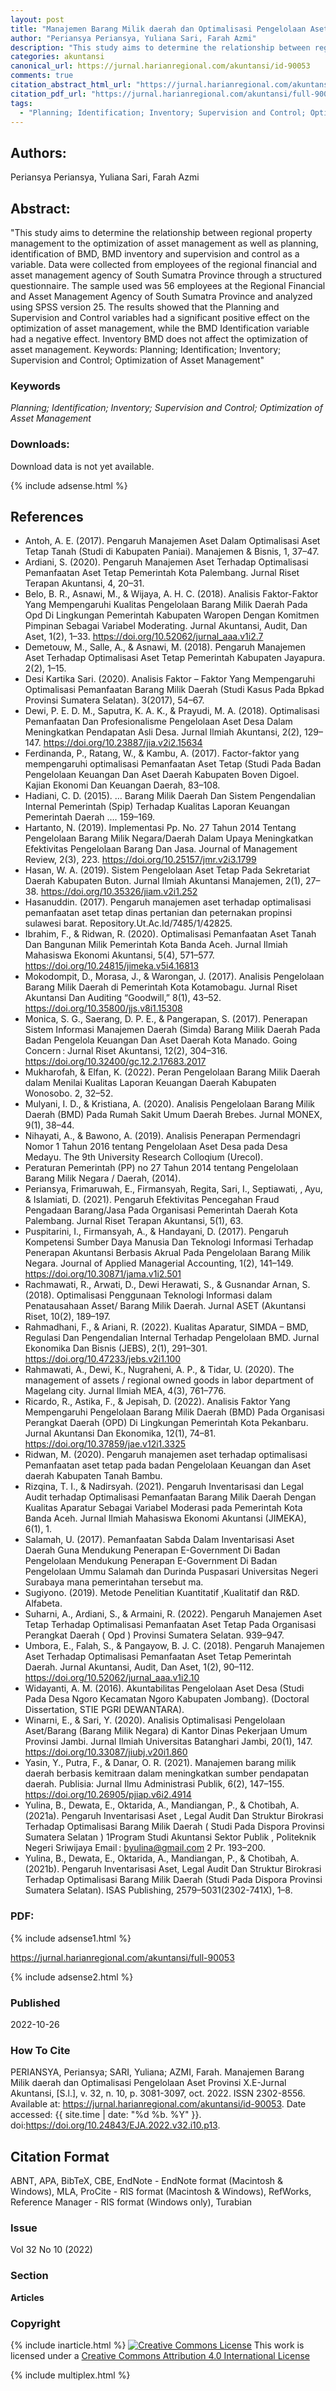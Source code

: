 ```yaml
---
layout: post
title: "Manajemen Barang Milik daerah dan Optimalisasi Pengelolaan Aset Provinsi X"
author: "Periansya Periansya, Yuliana Sari, Farah Azmi"
description: "This study aims to determine the relationship between regional property management to the optimization of asset management as well as planning identification of BMD BM"
categories: akuntansi
canonical_url: https://jurnal.harianregional.com/akuntansi/id-90053
comments: true
citation_abstract_html_url: "https://jurnal.harianregional.com/akuntansi/id-90053"
citation_pdf_url: "https://jurnal.harianregional.com/akuntansi/full-90053"
tags:
  - "Planning; Identification; Inventory; Supervision and Control; Optimization of Asset Management"
---
```


## Authors:
Periansya Periansya, Yuliana Sari, Farah Azmi

## Abstract:
"This study aims to determine the relationship between regional property management to the optimization of asset management as well as planning, identification of BMD, BMD inventory and supervision and control as a variable. Data were collected from employees of the regional financial and asset management agency of South Sumatra Province through a structured questionnaire. The sample used was 56 employees at the Regional Financial and Asset Management Agency of South Sumatra Province and analyzed using SPSS version 25. The results showed that the Planning and Supervision and Control variables had a significant positive effect on the optimization of asset management, while the BMD Identification variable had a negative effect. Inventory BMD does not affect the optimization of asset management. Keywords: Planning; Identification; Inventory; Supervision and Control; Optimization of Asset Management"

### Keywords
*Planning; Identification; Inventory; Supervision and Control; Optimization of Asset Management*

### Downloads:
Download data is not yet available.

{% include adsense.html %}
## References
- Antoh, A. E. (2017). Pengaruh Manajemen Aset Dalam Optimalisasi Aset Tetap Tanah (Studi di Kabupaten Paniai). Manajemen & Bisnis, 1, 37–47.
- Ardiani, S. (2020). Pengaruh Manajemen Aset Terhadap Optimalisasi Pemanfaatan Aset Tetap Pemerintah Kota Palembang. Jurnal Riset Terapan Akuntansi, 4, 20–31.
- Belo, B. R., Asnawi, M., & Wijaya, A. H. C. (2018). Analisis Faktor-Faktor Yang Mempengaruhi Kualitas Pengelolaan Barang Milik Daerah Pada Opd Di Lingkungan Pemerintah Kabupaten Waropen Dengan Komitmen Pimpinan Sebagai Variabel Moderating. Jurnal Akuntansi, Audit, Dan Aset, 1(2), 1–33. https://doi.org/10.52062/jurnal_aaa.v1i2.7
- Demetouw, M., Salle, A., & Asnawi, M. (2018). Pengaruh Manajemen Aset Terhadap Optimalisasi Aset Tetap Pemerintah Kabupaten Jayapura. 2(2), 1–15.
- Desi Kartika Sari. (2020). Analisis Faktor – Faktor Yang Mempengaruhi Optimalisasi Pemanfaatan Barang Milik Daerah (Studi Kasus Pada Bpkad Provinsi Sumatera Selatan). 3(2017), 54–67.
- Dewi, P. E. D. M., Saputra, K. A. K., & Prayudi, M. A. (2018). Optimalisasi Pemanfaatan Dan Profesionalisme Pengelolaan Aset Desa Dalam Meningkatkan Pendapatan Asli Desa. Jurnal Ilmiah Akuntansi, 2(2), 129–147. https://doi.org/10.23887/jia.v2i2.15634
- Ferdinanda, P., Ratang, W., & Kambu, A. (2017). Factor-faktor yang mempengaruhi optimalisasi Pemanfaatan Aset Tetap (Studi Pada Badan Pengelolaan Keuangan Dan Aset Daerah Kabupaten Boven Digoel. Kajian Ekonomi Dan Keuangan Daerah, 83–108.
- Hadiani, C. D. (2015). … Barang Milik Daerah Dan Sistem Pengendalian Internal Pemerintah (Spip) Terhadap Kualitas Laporan Keuangan Pemerintah Daerah …. 159–169.
- Hartanto, N. (2019). Implementasi Pp. No. 27 Tahun 2014 Tentang Pengelolaan Barang Milik Negara/Daerah Dalam Upaya Meningkatkan Efektivitas Pengelolaan Barang Dan Jasa. Journal of Management Review, 2(3), 223. https://doi.org/10.25157/jmr.v2i3.1799
- Hasan, W. A. (2019). Sistem Pengelolaan Aset Tetap Pada Sekretariat Daerah Kabupaten Buton. Jurnal Ilmiah Akuntansi Manajemen, 2(1), 27–38. https://doi.org/10.35326/jiam.v2i1.252
- Hasanuddin. (2017). Pengaruh manajemen aset terhadap optimalisasi pemanfaatan aset tetap dinas pertanian dan peternakan propinsi sulawesi barat. Repository.Ut.Ac.Id/7485/1/42825.
- Ibrahim, F., & Ridwan, R. (2020). Optimalisasi Pemanfaatan Aset Tanah Dan Bangunan Milik Pemerintah Kota Banda Aceh. Jurnal Ilmiah Mahasiswa Ekonomi Akuntansi, 5(4), 571–577. https://doi.org/10.24815/jimeka.v5i4.16813
- Mokodompit, D., Morasa, J., & Warongan, J. (2017). Analisis Pengelolaan Barang Milik Daerah di Pemerintah Kota Kotamobagu. Jurnal Riset Akuntansi Dan Auditing “Goodwill,” 8(1), 43–52. https://doi.org/10.35800/jjs.v8i1.15308
- Monica, S. G., Saerang, D. P. E., & Pangerapan, S. (2017). Penerapan Sistem Informasi Manajemen Daerah (Simda) Barang Milik Daerah Pada Badan Pengelola Keuangan Dan Aset Daerah Kota Manado. Going Concern : Jurnal Riset Akuntansi, 12(2), 304–316. https://doi.org/10.32400/gc.12.2.17683.2017
- Mukharofah, & Elfan, K. (2022). Peran Pengelolaan Barang Milik Daerah dalam Menilai Kualitas Laporan Keuangan Daerah Kabupaten Wonosobo. 2, 32–52.
- Mulyani, I. D., & Kristiana, A. (2020). Analisis Pengelolaan Barang Milik Daerah (BMD) Pada Rumah Sakit Umum Daerah Brebes. Jurnal MONEX, 9(1), 38–44.
- Nihayati, A., & Bawono, A. (2019). Analisis Penerapan Permendagri Nomor 1 Tahun 2016 tentang Pengelolaan Aset Desa pada Desa Medayu. The 9th University Research Colloqium (Urecol).
- Peraturan Pemerintah (PP) no 27 Tahun 2014 tentang Pengelolaan Barang Milik Negara / Daerah, (2014).
- Periansya, Frimaruwah, E., Firmansyah, Regita, Sari, I., Septiawati, ‚ Ayu, & Islamiati, D. (2021). Pengaruh Efektivitas Pencegahan Fraud Pengadaan Barang/Jasa Pada Organisasi Pemerintah Daerah Kota Palembang. Jurnal Riset Terapan Akuntansi, 5(1), 63.
- Puspitarini, I., Firmansyah, A., & Handayani, D. (2017). Pengaruh Kompetensi Sumber Daya Manusia Dan Teknologi Informasi Terhadap Penerapan Akuntansi Berbasis Akrual Pada Pengelolaan Barang Milik Negara. Journal of Applied Managerial Accounting, 1(2), 141–149. https://doi.org/10.30871/jama.v1i2.501
- Rachmawati, R., Arwati, D., Dewi Herawati, S., & Gusnandar Arnan, S. (2018). Optimalisasi Penggunaan Teknologi Informasi dalam Penatausahaan Asset/ Barang Milik Daerah. Jurnal ASET (Akuntansi Riset, 10(2), 189–197.
- Rahmadhani, F., & Ariani, R. (2022). Kualitas Aparatur, SIMDA – BMD, Regulasi Dan Pengendalian Internal Terhadap Pengelolaan BMD. Jurnal Ekonomika Dan Bisnis (JEBS), 2(1), 291–301. https://doi.org/10.47233/jebs.v2i1.100
- Rahmawati, A., Dewi, K., Nugraheni, A. P., & Tidar, U. (2020). The management of assets / regional owned goods in labor department of Magelang city. Jurnal Ilmiah MEA, 4(3), 761–776.
- Ricardo, R., Astika, F., & Jepisah, D. (2022). Analisis Faktor Yang Mempengaruhi Pengelolaan Barang Milik Daerah (BMD) Pada Organisasi Perangkat Daerah (OPD) Di Lingkungan Pemerintah Kota Pekanbaru. Jurnal Akuntansi Dan Ekonomika, 12(1), 74–81. https://doi.org/10.37859/jae.v12i1.3325
- Ridwan, M. (2020). Pengaruh manajemen aset terhadap optimalisasi Pemanfaatan aset tetap pada badan Pengelolaan Keuangan dan Aset daerah Kabupaten Tanah Bambu.
- Rizqina, T. I., & Nadirsyah. (2021). Pengaruh Inventarisasi dan Legal Audit terhadap Optimalisasi Pemanfaatan Barang Milik Daerah Dengan Kualitas Aparatur Sebagai Variabel Moderasi pada Pemerintah Kota Banda Aceh. Jurnal Ilmiah Mahasiswa Ekonomi Akuntansi (JIMEKA), 6(1), 1.
- Salamah, U. (2017). Pemanfaatan Sabda Dalam Inventarisasi Aset Daerah Guna Mendukung Penerapan E-Government Di Badan Pengelolaan Mendukung Penerapan E-Government Di Badan Pengelolaan Ummu Salamah dan Durinda Puspasari Universitas Negeri Surabaya mana pemerintahan tersebut ma.
- Sugiyono. (2019). Metode Penelitian Kuantitatif ,Kualitatif dan R&D. Alfabeta.
- Suharni, A., Ardiani, S., & Armaini, R. (2022). Pengaruh Manajemen Aset Tetap Terhadap Optimalisasi Pemanfaatan Aset Tetap Pada Organisasi Perangkat Daerah ( Opd ) Provinsi Sumatera Selatan. 939–947.
- Umbora, E., Falah, S., & Pangayow, B. J. C. (2018). Pengaruh Manajemen Aset Terhadap Optimalisasi Pemanfaatan Aset Tetap Pemerintah Daerah. Jurnal Akuntansi, Audit, Dan Aset, 1(2), 90–112. https://doi.org/10.52062/jurnal_aaa.v1i2.10
- Widayanti, A. M. (2016). Akuntabilitas Pengelolaan Aset Desa (Studi Pada Desa Ngoro Kecamatan Ngoro Kabupaten Jombang). (Doctoral Dissertation, STIE PGRI DEWANTARA).
- Winarni, E., & Sari, Y. (2020). Analisis Optimalisasi Pengelolaan Aset/Barang (Barang Milik Negara) di Kantor Dinas Pekerjaan Umum Provinsi Jambi. Jurnal Ilmiah Universitas Batanghari Jambi, 20(1), 147. https://doi.org/10.33087/jiubj.v20i1.860
- Yasin, Y., Putra, F., & Danar, O. R. (2021). Manajemen barang milik daerah berbasis kemitraan dalam meningkatkan sumber pendapatan daerah. Publisia: Jurnal Ilmu Administrasi Publik, 6(2), 147–155. https://doi.org/10.26905/pjiap.v6i2.4914
- Yulina, B., Dewata, E., Oktarida, A., Mandiangan, P., & Chotibah, A. (2021a). Pengaruh Inventarisasi Aset , Legal Audit Dan Struktur Birokrasi Terhadap Optimalisasi Barang Milik Daerah ( Studi Pada Dispora Provinsi Sumatera Selatan ) 1Program Studi Akuntansi Sektor Publik , Politeknik Negeri Sriwijaya Email : byulina@gmail.com 2 Pr. 193–200.
- Yulina, B., Dewata, E., Oktarida, A., Mandiangan, P., & Chotibah, A. (2021b). Pengaruh Inventarisasi Aset, Legal Audit Dan Struktur Birokrasi Terhadap Optimalisasi Barang Milik Daerah (Studi Pada Dispora Provinsi Sumatera Selatan). ISAS Publishing, 2579–5031(2302-741X), 1–8.

### PDF:

{% include adsense1.html %}

<https://jurnal.harianregional.com/akuntansi/full-90053>

{% include adsense2.html %}

### Published
2022-10-26

### How To Cite
PERIANSYA, Periansya; SARI, Yuliana; AZMI, Farah.  Manajemen Barang Milik daerah dan Optimalisasi Pengelolaan Aset Provinsi X.E-Jurnal Akuntansi, [S.l.], v. 32, n. 10, p. 3081-3097, oct. 2022. ISSN 2302-8556. Available at: <https://jurnal.harianregional.com/akuntansi/id-90053>. Date accessed: {{ site.time | date: "%d %b. %Y" }}. doi:https://doi.org/10.24843/EJA.2022.v32.i10.p13.

## Citation Format
ABNT, APA, BibTeX, CBE, EndNote - EndNote format (Macintosh & Windows), MLA, ProCite - RIS format (Macintosh & Windows), RefWorks, Reference Manager - RIS format (Windows only), Turabian

### Issue
Vol 32 No 10 (2022)

### Section 
**Articles**

### Copyright 
{% include inarticle.html %}
<a href="http://creativecommons.org/licenses/by/4.0/" rel="license"><img src="https://i.creativecommons.org/l/by/4.0/88x31.png" alt="Creative Commons License" /></a>
This work is licensed under a <a href="http://creativecommons.org/licenses/by/4.0/" rel="nofollow">Creative Commons Attribution 4.0 International License</a>

{% include multiplex.html %}
